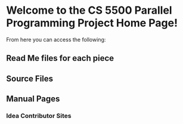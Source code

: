 # Welcome to the CS 5500 Parallel Programming Project Home Page!
From here you can access the following:   

## Read Me files for each piece

## Source Files

## Manual Pages

### Idea Contributor Sites
